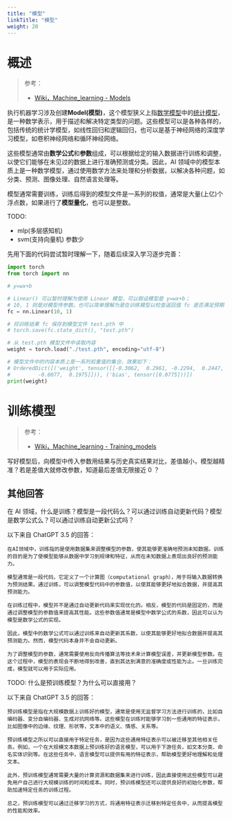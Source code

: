 ```yaml
---
title: "模型"
linkTitle: "模型"
weight: 20
---
```


# 概述

> 参考：
> 
> - [Wiki，Machine_learning - Models](https://en.wikipedia.org/wiki/Machine_learning#Models)

执行机器学习涉及创建**Model(模型)**，这个模型狭义上指[数学模型](https://en.wikipedia.org/wiki/Mathematical_model)中的[统计模型](https://en.wikipedia.org/wiki/Statistical_model)，是一种数学表示，用于描述和解决特定类型的问题。这些模型可以是各种各样的，包括传统的统计学模型，如线性回归和逻辑回归，也可以是基于神经网络的深度学习模型，如卷积神经网络和循环神经网络。

这些模型通常由**数学公式**和**参数**组成，可以根据给定的输入数据进行训练和调整，以使它们能够在未见过的数据上进行准确预测或分类。因此，AI 领域中的模型本质上是一种数学模型，通过使用数学方法来处理和分析数据，以解决各种问题，如分类、预测、图像处理、自然语言处理等。

模型通常需要训练，训练后得到的模型文件是一系列的权值，通常是大量(上亿)个浮点数，如果进行了**模型量化**，也可以是整数。

TODO:

- mlp(多层感知机)
- svm(支持向量机) 参数少

先用下面的代码尝试暂时理解一下，随着后续深入学习逐步完善：

```python
import torch
from torch import nn

# y=wx+b

# Linear() 可以暂时理解为使用 Linear 模型，可以假设模型是 y=wx+b；
# 10, 1 则是对模型传参数。也可以简单理解为是在训练模型以检查返回值 fc 是否满足预期
fc = nn.Linear(10, 1)

# 将训练结果 fc 保存到模型文件 test.pth 中
# torch.save(fc.state_dict(), "test.pth")

# 从 test.pth 模型文件中读取内容
weight = torch.load("./test.pth", encoding="utf-8")

# 模型文件中的内容本质上是一系列权重值的集合，效果如下：
# OrderedDict([('weight', tensor([[-0.3062,  0.2961, -0.2294,  0.2447, -0.0328,  0.1436, -0.2596, -0.2756,  
#         -0.0077,  0.1975]])), ('bias', tensor([0.0775]))])
print(weight)
```

# 训练模型

> 参考：
> 
> - [Wiki，Machine_learning - Training_models](https://en.wikipedia.org/wiki/Machine_learning#Training_models)

写好模型后，向模型中传入参数用结果与历史真实结果对比，差值越小，模型越精准？若是差值大就修改参数，知道最后差值无限接近 0 ？

## 其他回答

在 AI 领域，什么是训练？模型是一段代码么？可以通过训练自动更新代码？模型是数学公式么？可以通过训练自动更新公式吗？

以下来自 ChatGPT 3.5 的回答：

```text
在AI领域中，训练指的是使用数据集来调整模型的参数，使其能够更准确地预测未知数据。训练的目的是为了使模型能够从数据中学习到规律和特征，从而在未知数据上表现出良好的预测能力。

模型通常是一段代码，它定义了一个计算图（computational graph），用于将输入数据转换为预测结果。通过训练，可以调整模型代码中的参数值，以使其能够更好地拟合数据，并提高其预测能力。

在训练过程中，模型并不是通过自动更新代码来实现优化的。相反，模型的代码是固定的，而是通过调整模型的参数值来提高其性能。这些参数值通常是模型中数学公式的系数，因此可以认为模型是数学公式的实现。

因此，模型中的数学公式可以通过训练来自动更新其系数，以使其能够更好地拟合数据并提高其预测能力。然而，模型代码本身并不会自动更新。

为了调整模型的参数，通常需要使用反向传播算法等技术来计算模型误差，并更新模型参数。在这个过程中，模型的表现会不断地得到改善，直到其达到满意的准确度或性能为止。一旦训练完成，模型就可以用于实际应用。
```

TODO: 什么是预训练模型？为什么可以直接用？

以下来自 ChatGPT 3.5 的回答：

```text
预训练模型是指在大规模数据上训练好的模型，通常是使用无监督学习方法进行训练的，比如自编码器、变分自编码器、生成对抗网络等。这些模型在训练时能够学习到一些通用的特征表示，比如图像中的边缘、纹理、形状等，文本中的语义、情感、关系等。

预训练模型之所以可以直接用于特定任务，是因为这些通用特征表示可以被迁移至其他相关任务。例如，一个在大规模文本数据上预训练好的语言模型，可以用于下游任务，如文本分类、命名实体识别等。在这些任务中，语言模型可以提供有用的特征表示，帮助模型更好地理解和处理文本。

此外，预训练模型通常需要大量的计算资源和数据集来进行训练，因此直接使用这些模型可以避免用户自己进行大规模训练的时间和成本。同时，预训练模型还可以提供良好的初始化参数，帮助加速特定任务的训练过程。

总之，预训练模型可以通过迁移学习的方式，将通用特征表示迁移到特定任务中，从而提高模型的性能和效率。
```

